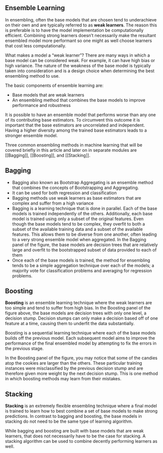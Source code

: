 ## Ensemble Learning

In ensembling, often the base models that are chosen tend to underachieve on their own and are typically referred to as **weak learners**. The reason this is preferable is to have the model implementation be computationally efficient. Combining strong learners doesn’t necessarily make the resultant ensembled model more performant so one might as well choose learners that cost less computationally.

What makes a model a “weak learner”? There are many ways in which a base model can be considered weak. For example, it can have high bias or high variance. The nature of the weakness of the base model is typically taken into consideration and is a design choice when determining the best ensembling method to use.

The basic components of ensemble learning are:

- Base models that are weak learners
- An ensembling method that combines the base models to improve performance and robustness

It is possible to have an ensemble model that performs worse than any one of its contributing base estimators. To circumvent this outcome it is important that the base estimators are uncorrelated and independent. Having a higher diversity among the trained base estimators leads to a stronger ensemble model.

Three common ensembling methods in machine learning that will be covered briefly in this article and later on in separate modules are [[Bagging]], [[Boosting]], and [[Stacking]].

## Bagging 
- Bagging also known as Bootstrap Aggregating is an ensemble method that combines the concepts of Bootstrapping and Aggregating. 
- It can be used for both regression and classification
- Bagging methods use weak learners as base estimators that are complex and suffer from a high variance 
- Bagging is a learning technique that is done in parallel. Each of the base models is trained independently of the others. Additionally, each base model is trained using only a subset of the original features. Even though the base models tend to be complex, they overfit to both a subset of the available training data and a subset of the available features. This allows them to be diverse from one another, often leading to a very strong ensemble model when aggregated. In the Bagging panel of the figure, the base models are decision trees that are relatively large and overfit to the bootstrapped subset of data provided to each of them
- Once each of the base models is trained, the method for ensembling tends to be a simple aggregation technique over each of the models; a majority vote for classification problems and averaging for regression problems.

## Boosting 
**Boosting** is an ensemble learning technique where the weak learners are too simple and tend to suffer from high bias. In the Boosting panel of the figure above, the base models are decision trees with only one level, a decision stump. Decision stumps can only make a decision based off of one feature at a time, causing them to underfit the data substantially.

Boosting is a sequential learning technique where each of the base models builds off the previous model. Each subsequent model aims to improve the performance of the final ensembled model by attempting to fix the errors in the previous stage.

In the Boosting panel of the figure, you may notice that some of the candies atop the cookies are larger than the others. These particular training instances were misclassified by the previous decision stump and are therefore given more weight by the next decision stump. This is one method in which boosting methods may learn from their mistakes.

## Stacking 
**Stacking** is an extremely flexible ensembling technique where a final model is trained to learn how to best combine a set of base models to make strong predictions. In contrast to bagging and boosting, the base models in stacking do not need to be the same type of learning algorithm.

While bagging and boosting are built with base models that are weak learners, that does not necessarily have to be the case for stacking. A stacking algorithm can be used to combine decently performing learners as well.
